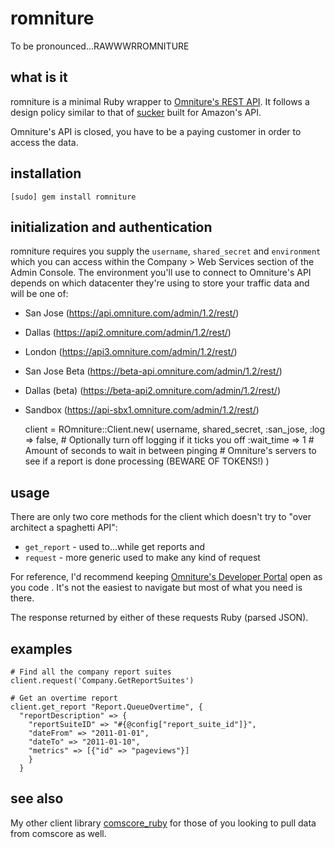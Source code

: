 # romniture
To be pronounced...RAWWWRROMNITURE

## what is it
romniture is a minimal Ruby wrapper to [Omniture's REST API](http://developer.omniture.com).  It follows a design policy similar to that of [sucker](https://rubygems.org/gems/sucker) built for Amazon's API.

Omniture's API is closed, you have to be a paying customer in order to access the data.

## installation
    [sudo] gem install romniture

## initialization and authentication
romniture requires you supply the `username`, `shared_secret` and `environment` which you can access within the Company > Web Services section of the Admin Console.  The environment you'll use to connect to Omniture's API depends on which datacenter they're using to store your traffic data and will be one of:
* San Jose (https://api.omniture.com/admin/1.2/rest/)
* Dallas (https://api2.omniture.com/admin/1.2/rest/)
* London (https://api3.omniture.com/admin/1.2/rest/)
* San Jose Beta (https://beta-api.omniture.com/admin/1.2/rest/)
* Dallas (beta) (https://beta-api2.omniture.com/admin/1.2/rest/)
* Sandbox (https://api-sbx1.omniture.com/admin/1.2/rest/)

    client = ROmniture::Client.new(
      username, 
      shared_secret, 
      :san_jose, 
      :log => false,    # Optionally turn off logging if it ticks you off
      :wait_time => 1   # Amount of seconds to wait in between pinging 
                        # Omniture's servers to see if a report is done processing (BEWARE OF TOKENS!)
      )
    
## usage
There are only two core methods for the client which doesn't try to "over architect a spaghetti API":
*   `get_report` - used to...while get reports and
*   `request` - more generic used to make any kind of request

For reference, I'd recommend keeping [Omniture's Developer Portal](http://developer.omniture.com) open as you code .  It's not the easiest to navigate but most of what you need is there.

The response returned by either of these requests Ruby (parsed JSON).

## examples
    # Find all the company report suites
    client.request('Company.GetReportSuites')
    
    # Get an overtime report
    client.get_report "Report.QueueOvertime", {
      "reportDescription" => {
        "reportSuiteID" => "#{@config["report_suite_id"]}",
        "dateFrom" => "2011-01-01",
        "dateTo" => "2011-01-10",
        "metrics" => [{"id" => "pageviews"}]
        }
      }

## see also
My other client library [comscore_ruby](https://github.com/msukmanowsky/comscore_ruby) for those of you looking to pull data from comscore as well.